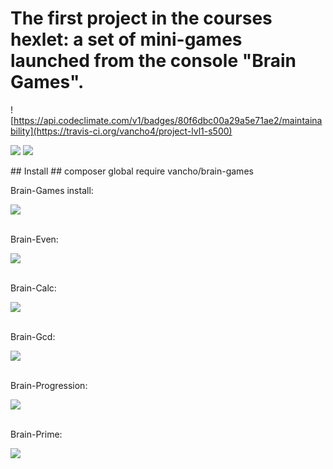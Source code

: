 # The first project in the courses hexlet: a set of mini-games launched from the console "Brain Games".
![https://api.codeclimate.com/v1/badges/80f6dbc00a29a5e71ae2/maintainability](https://travis-ci.org/vancho4/project-lvl1-s500)
<div>
<p><a href="https://codeclimate.com/github/vancho4/project-lvl1-s500/maintainability"><img src="https://api.codeclimate.com/v1/badges/80f6dbc00a29a5e71ae2/maintainability" /></a> <a href="https://travis-ci.org/vancho4/project-lvl1-s500"><img src="https://travis-ci.org/vancho4/project-lvl1-s500.svg?branch=master"/></a></p>
</div>
## Install ##
    composer global require vancho/brain-games
<div>
<p>Brain-Games install:</p>
<a href="https://asciinema.org/a/TChpDx8NQ6vwCpIKoCzhbfXij" target="_blank"><img src="https://asciinema.org/a/TChpDx8NQ6vwCpIKoCzhbfXij.svg" /></a>
</div>
<br>
<div>
<p>Brain-Even:</p>
<a href="https://asciinema.org/a/rPRmRLR3TabGzNQ45sKWLZ11e" target="_blank"><img src="https://asciinema.org/a/rPRmRLR3TabGzNQ45sKWLZ11e.svg" /></a>
</div>
<br>
<div>
<p>Brain-Calc:</p>
<a href="https://asciinema.org/a/ZqxEA4i4nMNobEQ00jZ7jNpHb" target="_blank"><img src="https://asciinema.org/a/ZqxEA4i4nMNobEQ00jZ7jNpHb.svg" /></a>
</div>
<br>
<div>
<p>Brain-Gcd:</p>
<a href="https://asciinema.org/a/FUmwGo3dYKKqFJCuP3IyvSKPm" target="_blank"><img src="https://asciinema.org/a/FUmwGo3dYKKqFJCuP3IyvSKPm.svg" /></a>
</div>
<br>
<div>
<p>Brain-Progression:</p>
<a href="https://asciinema.org/a/xvBt1IK1W6DUMEALQQ78eDtcz" target="_blank"><img src="https://asciinema.org/a/xvBt1IK1W6DUMEALQQ78eDtcz.svg" /></a>
</div>
<br>
<div>
<p>Brain-Prime:</p>
<a href="https://asciinema.org/a/NFOvoR13B3dAOT2FDaDpK1AqW" target="_blank"><img src="https://asciinema.org/a/NFOvoR13B3dAOT2FDaDpK1AqW.svg" /></a>
</div>